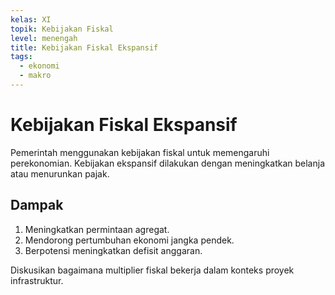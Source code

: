 ```yaml
---
kelas: XI
topik: Kebijakan Fiskal
level: menengah
title: Kebijakan Fiskal Ekspansif
tags:
  - ekonomi
  - makro
---
```


# Kebijakan Fiskal Ekspansif

Pemerintah menggunakan kebijakan fiskal untuk memengaruhi perekonomian. Kebijakan ekspansif dilakukan dengan meningkatkan belanja atau menurunkan pajak.

## Dampak

1. Meningkatkan permintaan agregat.
2. Mendorong pertumbuhan ekonomi jangka pendek.
3. Berpotensi meningkatkan defisit anggaran.

Diskusikan bagaimana multiplier fiskal bekerja dalam konteks proyek infrastruktur.
